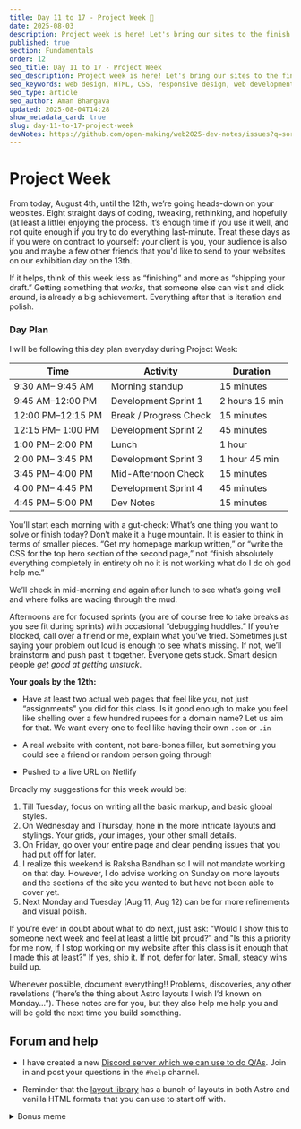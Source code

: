 ```yaml
---
title: Day 11 to 17 - Project Week 🚀
date: 2025-08-03
description: Project week is here! Let's bring our sites to the finish line
published: true
section: Fundamentals
order: 12
seo_title: Day 11 to 17 - Project Week
seo_description: Project week is here! Let's bring our sites to the finish line
seo_keywords: web design, HTML, CSS, responsive design, web development course, portfolio website
seo_type: article
seo_author: Aman Bhargava
updated: 2025-08-04T14:28
show_metadata_card: true
slug: day-11-to-17-project-week
devNotes: https://github.com/open-making/web2025-dev-notes/issues?q=sort%3Aupdated-desc%20is%3Aissue%20is%3Aopen%20label%3A%22Project%20Week%22
---
```

# Project Week

From today, August 4th, until the 12th, we’re going heads-down on your websites. Eight straight days of coding, tweaking, rethinking, and hopefully (at least a little) enjoying the process. It’s enough time if you use it well, and not quite enough if you try to do everything last-minute. Treat these days as if you were on contract to yourself: your client is you, your audience is also you and maybe a few other friends that you'd like to send to your websites on our exhibition day on the 13th.

If it helps, think of this week less as “finishing” and more as “shipping your draft.” Getting something that _works_, that someone else can visit and click around, is already a big achievement. Everything after that is iteration and polish.

### Day Plan

I will be following this day plan everyday during Project Week:

| Time              | Activity               | Duration       |
| ----------------- | ---------------------- | -------------- |
| 9:30 AM– 9:45 AM  | Morning standup        | 15 minutes     |
| 9:45 AM–12:00 PM  | Development Sprint 1   | 2 hours 15 min |
| 12:00 PM–12:15 PM | Break / Progress Check | 15 minutes     |
| 12:15 PM– 1:00 PM | Development Sprint 2   | 45 minutes     |
| 1:00 PM– 2:00 PM  | Lunch                  | 1 hour         |
| 2:00 PM– 3:45 PM  | Development Sprint 3   | 1 hour 45 min  |
| 3:45 PM– 4:00 PM  | Mid-Afternoon Check    | 15 minutes     |
| 4:00 PM– 4:45 PM  | Development Sprint 4   | 45 minutes     |
| 4:45 PM– 5:00 PM  | Dev Notes              | 15 minutes     |

You’ll start each morning with a gut-check: What’s one thing you want to solve or finish today? Don’t make it a huge mountain. It is easier to think in terms of smaller pieces. “Get my homepage markup written,” or “write the CSS for the top hero section of the second page,” not “finish absolutely everything completely in entirety oh no it is not working what do I do oh god help me.”

We’ll check in mid-morning and again after lunch to see what’s going well and where folks are wading through the mud.

Afternoons are for focused sprints (you are of course free to take breaks as you see fit during sprints) with occasional “debugging huddles.” If you’re blocked, call over a friend or me, explain what you’ve tried. Sometimes just saying your problem out loud is enough to see what’s missing. If not, we’ll brainstorm and push past it together. Everyone gets stuck. Smart design people _get good at getting unstuck_.

**Your goals by the 12th:**

- Have at least two actual web pages that feel like you, not just “assignments" you did for this class. Is it good enough to make you feel like shelling over a few hundred rupees for a domain name? Let us aim for that. We want every one to feel like having their own `.com` or `.in`

- A real website with content, not bare-bones filler, but something you could see a friend or random person going through

- Pushed to a live URL on Netlify

Broadly my suggestions for this week would be:

1. Till Tuesday, focus on writing all the basic markup, and basic global styles.
2. On Wednesday and Thursday, hone in the more intricate layouts and stylings. Your grids, your images, your other small details.
3. On Friday, go over your entire page and clear pending issues that you had put off for later.
4. I realize this weekend is Raksha Bandhan so I will not mandate working on that day. However, I do advise working on Sunday on more layouts and the sections of the site you wanted to but have not been able to cover yet.
5. Next Monday and Tuesday (Aug 11, Aug 12) can be for more refinements and visual polish.

If you’re ever in doubt about what to do next, just ask: “Would I show this to someone next week and feel at least a little bit proud?” and "Is this a priority for me now, if I stop working on my website after this class is it enough that I made this at least?" If yes, ship it. If not, defer for later. Small, steady wins build up.

Whenever possible, document everything!! Problems, discoveries, any other revelations (“here’s the thing about Astro layouts I wish I’d known on Monday...”). These notes are for you, but they also help me help you and will be gold the next time you build something.

## Forum and help

- I have created a new [Discord server which we can use to do Q/As](https://discord.gg/dnd3zxu5). Join in and post your questions in the `#help` channel.

- Reminder that the [layout library](https://github.com/open-making/web2025-layout-library/tree/main/library) has a bunch of layouts in both Astro and vanilla HTML formats that you can use to start off with.

<details>
  <summary>Bonus meme</summary>

![IMG](https://vc-tinkering.netlify.app/Personal/attachments/Personal/talk/IMG-20250627002822238.png)

_Everyone's in this together!_
</details>
